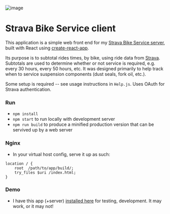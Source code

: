 ![image](https://github.com/clarkritchie/Strava-Bike-Service/blob/master/api_logo_pwrdBy_strava_stack_gray.png?raw=true)

# Strava Bike Service client

This application is a simple web front end for my [Strava Bike Service server](https://github.com/clarkritchie/strava-bike-service-server), built with React using [create-react-app](https://github.com/facebookincubator/create-react-app).

Its purpose is to subtotal rides times, by bike, using ride data from [Strava](http://www.strava.com).  Subtotals are used to determine whether or not service is required, e.g. every 30 hours, every 50 hours, etc.  It was designed primarily to help track when to service suspension components (dust seals, fork oil, etc.).

Some setup is required -- see usage instructions in `Help.js`.  Uses OAuth for Strava authentication.

### Run
* `npm install`
* `npm start` to run locally with development server
* `npm run build` to produce a minified production version that can be servived up by a web server

### Nginx
* In your virtual host config, serve it up as such:
```
location / {
    root  /path/to/app/build/;
    try_files $uri /index.html;
}
```

### Demo
* I have this app (+server) [installed here](https://sbs.everylayer.io) for testing, development.  It may work, or it may not!
